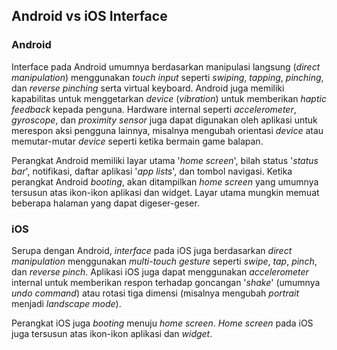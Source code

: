 ## Android vs iOS Interface

### Android
Interface pada Android umumnya berdasarkan manipulasi langsung (*direct manipulation*) menggunakan *touch input* seperti *swiping*, *tapping*, *pinching*, dan *reverse pinching* serta virtual keyboard. Android juga memiliki kapabilitas untuk menggetarkan *device* (*vibration*) untuk memberikan *haptic feedback* kepada penguna. Hardware internal seperti *accelerometer*, *gyroscope*, dan *proximity sensor* juga dapat digunakan oleh aplikasi untuk merespon aksi pengguna lainnya, misalnya mengubah orientasi *device* atau memutar-mutar *device* seperti ketika bermain game balapan.

Perangkat Android memiliki layar utama '*home screen*', bilah status '*status bar*', notifikasi, daftar aplikasi '*app lists*', dan tombol navigasi. Ketika perangkat Android *booting*, akan ditampilkan *home screen* yang umumnya tersusun atas ikon-ikon aplikasi dan widget. Layar utama mungkin memuat beberapa halaman yang dapat digeser-geser.

### iOS
Serupa dengan Android, *interface* pada iOS juga berdasarkan *direct manipulation* menggunakan *multi-touch gesture* seperti *swipe*, *tap*, *pinch*, dan *reverse pinch*. Aplikasi iOS juga dapat menggunakan *accelerometer* internal untuk memberikan respon terhadap goncangan '*shake*' (umumnya *undo command*) atau rotasi tiga dimensi (misalnya mengubah *portrait* menjadi *landscape mode*).

Perangkat iOS juga *booting* menuju *home screen*. *Home screen* pada iOS juga tersusun atas ikon-ikon aplikasi dan *widget*.